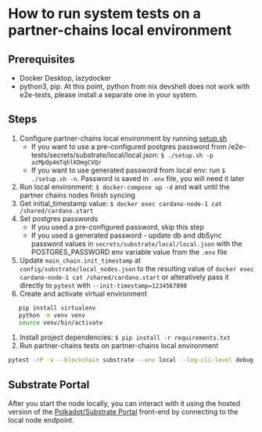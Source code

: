 # How to run system tests on a partner-chains local environment

## Prerequisites

- Docker Desktop, lazydocker
- python3, pip. At this point, python from nix devshell does not work with e2e-tests, please install a separate one in your system.

## Steps

1. Configure partner-chains local environment by running [setup.sh](/dev/local-environment/setup.sh)
   - If you want to use a pre-configured postgres password from /e2e-tests/secrets/substrate/local/local.json: `$ ./setup.sh -p azMpOp4mTqhlKDmgCVQr`
   - If you want to use generated password from local env: run `$ ./setup.sh -n`. Password is saved in `.env` file, you will need it later
2. Run local environment: `$ docker-compose up -d` and wait until the partner chains nodes finish syncing
3. Get initial_timestamp value: `$ docker exec cardano-node-1 cat /shared/cardano.start`
4. Set postgres passwords
   - If you used a pre-configured password, skip this step
   - If you used a generated password - update db and dbSync password values in `secrets/substrate/local/local.json` with the POSTGRES_PASSWORD env variable value from the `.env` file
5. Update `main_chain.init_timestamp` at `config/substrate/local_nodes.json` to the resulting value of `docker exec cardano-node-1 cat /shared/cardano.start` or alteratively pass it directly to `pytest` with `--init-timestamp=1234567890`
6. Create and activate virtual environment

```bash
   pip install virtualenv
   python -m venv venv
   source venv/bin/activate
```

1. Install project dependencies: `$ pip install -r requirements.txt`
2. Run partner-chains tests on partner-chains local environment

```bash
pytest -rP -v --blockchain substrate --env local --log-cli-level debug -vv -s -m "not active_flow and not passive_flow and not probability"
```

## Substrate Portal

After you start the node locally, you can interact with it using the hosted version of the [Polkadot/Substrate Portal](https://polkadot.js.org/apps/#/explorer?rpc=ws://localhost:9945) front-end by connecting to the local node endpoint.
